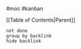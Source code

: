 #moc #kanban

[[Table of Contents|Parent]]

```tasks  
not done  
group by backlink  
hide backlink  
```

